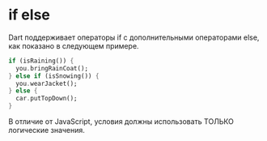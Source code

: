# if else

Dart поддерживает операторы if с дополнительными операторами else, как показано в следующем примере.

```dart
if (isRaining()) {
  you.bringRainCoat();
} else if (isSnowing()) {
  you.wearJacket();
} else {
  car.putTopDown();
}
```

В отличие от JavaScript, условия должны использовать ТОЛЬКО логические значения.
